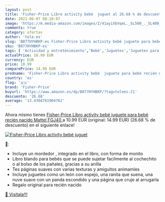 ```yaml
---
layout: post
title: 'Fisher-Price Libro activity bebé  juguet al 26.68 % de descuento'
date: 2021-06-07 08:28:07
image: 'https://m.media-amazon.com/images/I/41ayiXbVqeL._SL500_._SL400_.jpg'
comments: true
category: ofertas
author: 'tole.es'
slug: 'B077HYHBKP-es Fisher-Price Libro activity bebé juguete para bebé recién...'
sku: 'B077HYHBKP-es'
tags: [ 'Actividad y entretenimiento','Bebé','Juguetes','Juguetes para Bebés y primera infancia','Juguetes para bebés','Juguetes y juegos','Libros blandos para bebé','fisher-price','mattel', ]
actualPrice: 10.99 EUR
currency: EUR
price: 10.99
comparePrice: 14.99 EUR
prodname: 'Fisher-Price Libro activity bebé  juguete para bebé recién nacido  Mattel FGJ40 '
country: 'es'
flag: '🇪🇸'
brand: 'Fisher-Price'
buyurl: 'https://www.amazon.es/dp/B077HYHBKP/?tag=tolees-21'
descuento: '26.68'
average: '13.4304761904762'
---
```


Ahora mismo tienes [Fisher-Price Libro activity bebé  juguete para bebé recién nacido  Mattel FGJ40 ](https://www.amazon.es/dp/B077HYHBKP/?tag=tolees-21) a 10.99 EUR (original: 14.99 EUR) (26.68 %  de descuento) en el siguiente enlace!

[![Fisher-Price Libro activity bebé  juguet](https://m.media-amazon.com/images/I/41ayiXbVqeL._SL500_._SL400_.jpg)](https://www.amazon.es/dp/B077HYHBKP/?tag=tolees-21)

🔎:

- Incluye un mordedor , integrado en el libro, con forma de monito
- Libro blando para bebés que se puede sujetar facilmente al cochechito o al bolso de los pañales, gracias a su anilla
- Tes páginas suaves con varias texturas y amiguitos animamles
- Incluye juguetes como un león con espejo, una ranita que suena, una nuve suave con un panda escondido y una página que cruje al arrugarla
- Regalo original para recién nacido

[🛒 Visítala!!!](https://www.amazon.es/dp/B077HYHBKP/?tag=tolees-21)
